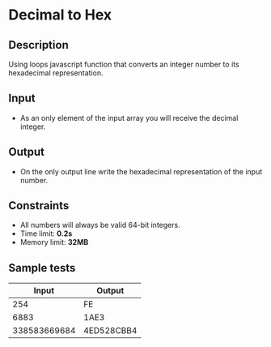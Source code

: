 # Decimal to Hex

## Description
Using loops javascript function that converts an integer number to its hexadecimal representation.

## Input
- As an only element of the input array you will receive the decimal integer.

## Output
- On the only output line write the hexadecimal representation of the input number.

## Constraints
- All numbers will always be valid 64-bit integers.
- Time limit: **0.2s**
- Memory limit: **32MB**

## Sample tests

|      Input      |      Output     |
|-----------------|-----------------|
| 254             | FE              |
| 6883            | 1AE3            |
| 338583669684    | 4ED528CBB4      |